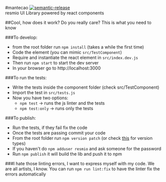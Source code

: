 #mantecao
[![semantic-release](https://img.shields.io/badge/%20%20%F0%9F%93%A6%F0%9F%9A%80-semantic--release-e10079.svg?style=flat-square)](https://github.com/semantic-release/semantic-release)  
resmio UI Library powered by react components

##Cool, how does it work?
Do you really care? This is what you need to know

###To develop:
 - from the root folder run `npm install` (takes a while the first time)
 - Code the element (you can mimic `src/TestComponent`)
 - Require and instantiate the react element in `src/index.dev.js`
 - Then run `npm start` to start the dev server
 - In your browser go to http://localhost:3000

###To run the tests:
  - Write the tests inside the component folder (check src/TestComponent)
  - Import the test in `src/tests.js`
  - Now you have two options:
    - `npm test` -> runs the js linter and the tests
    - `npm test:only` -> runs only the tests

###To publish:
  - Run the tests, if they fail fix the code
  - Once the tests are passing commit your code
  - From the root folder run `npm version patch` (or check [this](https://docs.npmjs.com/cli/version) for version types)
  - If you haven't do `npm adduser resmio` and ask someone for the password
  - Run `npm publish` it will build the lib and push it to npm

###I hate those linting errors, I want to express myself with my code.
We are all artists, I know. You can run `npm run lint:fix` to have the linter fix the errors automatically

